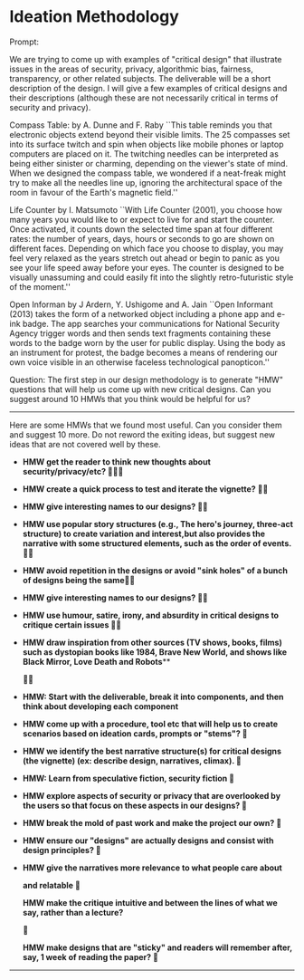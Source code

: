 # Ideation Methodology

Prompt: 

We are trying to come up with examples of "critical design" that illustrate issues in the areas of security, privacy, algorithmic bias, fairness, transparency, or other related subjects. The deliverable will be a short description of the design. I will give a few examples of critical designs and their descriptions (although these are not necessarily critical in terms of security and privacy).

Compass Table: by A. Dunne and F. Raby
``This table reminds you that electronic objects extend beyond their visible limits. The 25 compasses set into its surface twitch and spin when objects like mobile phones or laptop computers are placed on it. The twitching needles can be interpreted as being either sinister or charming, depending on the viewer's state of mind. When we designed the compass table, we wondered if a neat-freak might try to make all the needles line up, ignoring the architectural space of the room in favour of the Earth's magnetic field.'' 

Life Counter by I. Matsumoto 
``With Life Counter (2001), you choose how many years you would like to or expect to live for and start the counter. Once activated, it counts down the selected time span at four different rates: the number of years, days, hours or seconds to go are shown on different faces. Depending on which face you choose to display, you may feel very relaxed as the years stretch out ahead or begin to panic as you see your life speed away before your eyes. The counter is designed to be visually unassuming and could easily fit into the slightly retro-futuristic style of the moment.'' 

Open Informan by J Ardern, Y. Ushigome and A. Jain
``Open Informant (2013) takes the form of a networked object including a phone app and e-ink badge. The app searches your communications for National Security Agency trigger words and then sends text fragments containing these words to the badge worn by the user for public display. Using the body as an instrument for protest, the badge becomes a means of rendering our own voice visible in an otherwise faceless technological panopticon.''

Question: The first step in our design methodology is to generate "HMW" questions that will help us come up with new critical designs. Can you suggest around 10 HMWs that you think would be helpful for us?



---

Here are some HMWs that we found most useful. Can you consider them and suggest 10 more. Do not reword the exiting ideas, but suggest new ideas that are not covered well by these. 

* **HMW get the reader to think new thoughts about security/privacy/etc? 🔵🔵🔵**

* **HMW create a quick process to test and iterate the vignette? 🔵🔵**

* **HMW give interesting names to our designs? 🔵🔵**

* **HMW use popular story structures (e.g., The hero's journey, three-act structure) to create variation and interest,but also provides the narrative with some structured elements, such as the order of events. 🔵🔵**

* **HMW avoid repetition in the designs or avoid "sink holes" of a bunch of designs being the same🔵🔵**

* **HMW give interesting names to our designs? 🔵🔵**

* **HMW use humour, satire, irony, and absurdity in critical designs to critique certain issues 🔵🔵**

* **HMW draw inspiration from other sources (TV shows, books, films) such as dystopian books like 1984, Brave New World, and shows like Black Mirror, Love Death and Robots****

  **🔵🔵**

* **HMW: Start with the deliverable, break it into components, and then think about developing each component**

* **HMW come up with a procedure, tool etc that will help us to create scenarios based on ideation cards, prompts or "stems"? 🔵**

* **HMW we identify the best narrative structure(s) for critical designs (the vignette) (ex: describe design, narratives, climax). 🔵**

* **HMW: Learn from speculative fiction, security fiction 🔵**

* **HMW explore aspects of security or privacy that are overlooked by the users so that focus on these aspects in our designs? 🔵**

* **HMW break the mold of past work and make the project our own? 🔵**

* **HMW ensure our "designs" are actually designs and consist with design principles? 🔵**

* **HMW give the narratives more relevance to what people care about**

  **and relatable 🔵**

  **HMW make the critique intuitive and between the lines of what we say, rather than a lecture?**

  **🔵**

  **HMW make designs that are "sticky" and readers will remember after, say, 1 week of reading the paper? 🔵**







---

